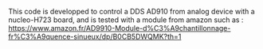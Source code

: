 This code is developped to control a DDS AD910 from analog device with a nucleo-H723 board, and is tested with a module from amazon such as : https://www.amazon.fr/AD9910-Module-d%C3%A9chantillonnage-fr%C3%A9quence-sinueux/dp/B0CB5DWQMK?th=1
